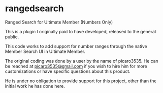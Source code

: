 # rangedsearch
Ranged Search for Ultimate Member (Numbers Only)

This is a plugin I originally paid to have developed, released to the general public.

This code works to add support for number ranges through the native Member Search UI in Ultimate Member.

The original coding was done by a user by the name of picaro3535. He can be reached at picaro3535@gmail.com if you wish to hire him for more customizations or have specific questions about this product. 

He is under no obligation to provide support for this project, other than the initial work he has done here.


